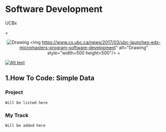 # Software Development
UCBx

+<p align="center">
 <img src="https://github.com/doct0rX/SoftwareDevelopment/blob/master/photos/masters.jpg?raw=true" alt="Drawing" style="width=500 height=500"/>	 <img https://www.cs.ubc.ca/news/2017/03/ubc-launches-edx-micromasters-program-software-development" alt="Drawing" style="width=500 height=500"/>
+</p>

[![Alt text](https://github.com/doct0rX/SoftwareDevelopment/blob/master/photos/masters.jpg?raw=true "Software Development")](https://www.cs.ubc.ca/news/2017/03/ubc-launches-edx-micromasters-program-software-development)


## 1.How To Code: Simple Data
###  Project
    Will be listed here
### My Track
    Will be added here
